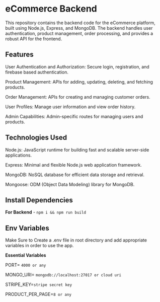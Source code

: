 ﻿# eCommerce Backend

This repository contains the backend code for the eCommerce platform, built using Node.js, Express, and MongoDB. The backend handles user authentication, product management, order processing, and provides a robust API for the frontend.

## Features
User Authentication and Authorization: Secure login, registration, and firebase based authentication.

Product Management: APIs for adding, updating, deleting, and fetching products.

Order Management: APIs for creating and managing customer orders.

User Profiles: Manage user information and view order history.

Admin Capabilities: Admin-specific routes for managing users and products.

## Technologies Used

Node.js: JavaScript runtime for building fast and scalable server-side applications.

Express: Minimal and flexible Node.js web application framework.

MongoDB: NoSQL database for efficient data storage and retrieval.

Mongoose: ODM (Object Data Modeling) library for MongoDB.

## Install Dependencies

**For Backend** - `npm i && npm run build`


## Env Variables

Make Sure to Create a  .env file in root directory and add appropriate variables in order to use the app.

**Essential Variables**

PORT= `4000 or any`

MONGO_URI= `mongodb://localhost:27017 or cloud uri`

STRIPE_KEY=`stripe secret key`


PRODUCT_PER_PAGE=`8 or any`